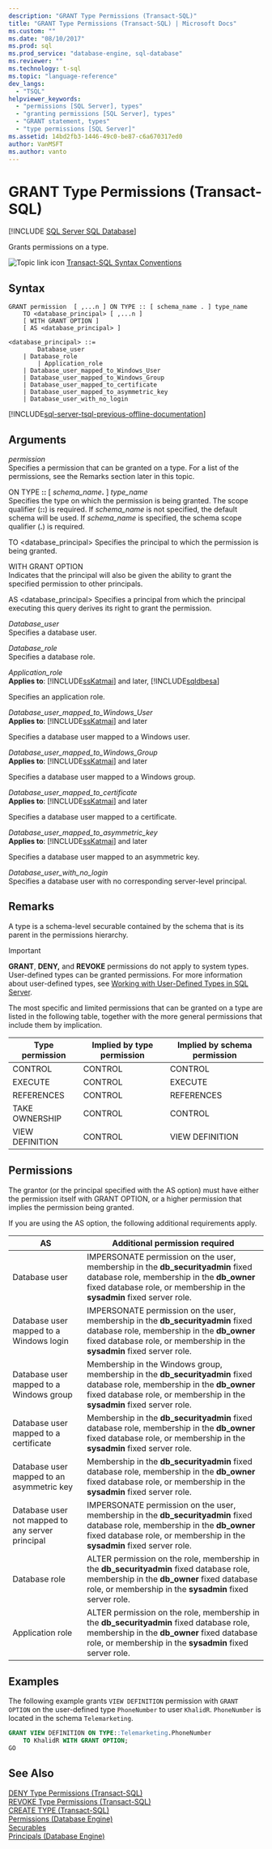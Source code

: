 ```yaml
---
description: "GRANT Type Permissions (Transact-SQL)"
title: "GRANT Type Permissions (Transact-SQL) | Microsoft Docs"
ms.custom: ""
ms.date: "08/10/2017"
ms.prod: sql
ms.prod_service: "database-engine, sql-database"
ms.reviewer: ""
ms.technology: t-sql
ms.topic: "language-reference"
dev_langs: 
  - "TSQL"
helpviewer_keywords: 
  - "permissions [SQL Server], types"
  - "granting permissions [SQL Server], types"
  - "GRANT statement, types"
  - "type permissions [SQL Server]"
ms.assetid: 14bd2fb3-1446-49c0-be87-c6a670317ed0
author: VanMSFT
ms.author: vanto
---
```

# GRANT Type Permissions (Transact-SQL)
[!INCLUDE [SQL Server SQL Database](../../includes/applies-to-version/sql-asdb.md)]

  Grants permissions on a type.  
  
 ![Topic link icon](../../database-engine/configure-windows/media/topic-link.gif "Topic link icon") [Transact-SQL Syntax Conventions](../../t-sql/language-elements/transact-sql-syntax-conventions-transact-sql.md)  
  
## Syntax  
  
```syntaxsql
GRANT permission  [ ,...n ] ON TYPE :: [ schema_name . ] type_name  
    TO <database_principal> [ ,...n ]  
    [ WITH GRANT OPTION ]  
    [ AS <database_principal> ]  
  
<database_principal> ::=   
        Database_user   
    | Database_role   
        | Application_role   
    | Database_user_mapped_to_Windows_User   
    | Database_user_mapped_to_Windows_Group   
    | Database_user_mapped_to_certificate   
    | Database_user_mapped_to_asymmetric_key   
    | Database_user_with_no_login  
```  
  
[!INCLUDE[sql-server-tsql-previous-offline-documentation](../../includes/sql-server-tsql-previous-offline-documentation.md)]

## Arguments
 *permission*  
 Specifies a permission that can be granted on a type. For a list of the permissions, see the Remarks section later in this topic.  
  
 ON TYPE **::** [ _schema_name_**.** ] *type_name*  
 Specifies the type on which the permission is being granted. The scope qualifier (**::**) is required. If *schema_name* is not specified, the default schema will be used. If *schema_name* is specified, the schema scope qualifier (**.**) is required.  
  
 TO \<database_principal> 
 Specifies the principal to which the permission is being granted.  
  
 WITH GRANT OPTION  
 Indicates that the principal will also be given the ability to grant the specified permission to other principals.  
  
 AS \<database_principal> 
 Specifies a principal from which the principal executing this query derives its right to grant the permission.  
  
 *Database_user*  
 Specifies a database user.  
  
 *Database_role*  
 Specifies a database role.  
  
 *Application_role*  
**Applies to**: [!INCLUDE[ssKatmai](../../includes/sskatmai-md.md)] and later, [!INCLUDE[sqldbesa](../../includes/sqldbesa-md.md)]
  
 Specifies an application role.  
  
 *Database_user_mapped_to_Windows_User*  
**Applies to**: [!INCLUDE[ssKatmai](../../includes/sskatmai-md.md)] and later
  
 Specifies a database user mapped to a Windows user.  
  
 *Database_user_mapped_to_Windows_Group*  
**Applies to**: [!INCLUDE[ssKatmai](../../includes/sskatmai-md.md)] and later
  
 Specifies a database user mapped to a Windows group.  
  
 *Database_user_mapped_to_certificate*  
**Applies to**: [!INCLUDE[ssKatmai](../../includes/sskatmai-md.md)] and later
  
 Specifies a database user mapped to a certificate.  
  
 *Database_user_mapped_to_asymmetric_key*  
**Applies to**: [!INCLUDE[ssKatmai](../../includes/sskatmai-md.md)] and later
  
 Specifies a database user mapped to an asymmetric key.  
  
 *Database_user_with_no_login*  
 Specifies a database user with no corresponding server-level principal.  
  
## Remarks  
 A type is a schema-level securable contained by the schema that is its parent in the permissions hierarchy.  
  
> [!IMPORTANT]  
>  **GRANT**, **DENY,** and **REVOKE** permissions do not apply to system types. User-defined types can be granted permissions. For more information about user-defined types, see [Working with User-Defined Types in SQL Server](../../relational-databases/clr-integration-database-objects-user-defined-types/working-with-user-defined-types-in-sql-server.md).  
  
 The most specific and limited permissions that can be granted on a type are listed in the following table, together with the more general permissions that include them by implication.  
  
|Type permission|Implied by type permission|Implied by schema permission|  
|---------------------|--------------------------------|----------------------------------|  
|CONTROL|CONTROL|CONTROL|  
|EXECUTE|CONTROL|EXECUTE|  
|REFERENCES|CONTROL|REFERENCES|  
|TAKE OWNERSHIP|CONTROL|CONTROL|  
|VIEW DEFINITION|CONTROL|VIEW DEFINITION|  
  
## Permissions  
 The grantor (or the principal specified with the AS option) must have either the permission itself with GRANT OPTION, or a higher permission that implies the permission being granted.  
  
 If you are using the AS option, the following additional requirements apply.  
  
|AS|Additional permission required|  
|--------|------------------------------------|  
|Database user|IMPERSONATE permission on the user, membership in the **db_securityadmin** fixed database role, membership in the **db_owner** fixed database role, or membership in the **sysadmin** fixed server role.|  
|Database user mapped to a Windows login|IMPERSONATE permission on the user, membership in the **db_securityadmin** fixed database role, membership in the **db_owner** fixed database role, or membership in the **sysadmin** fixed server role.|  
|Database user mapped to a Windows group|Membership in the Windows group, membership in the **db_securityadmin** fixed database role, membership in the **db_owner** fixed database role, or membership in the **sysadmin** fixed server role.|  
|Database user mapped to a certificate|Membership in the **db_securityadmin** fixed database role, membership in the **db_owner** fixed database role, or membership in the **sysadmin** fixed server role.|  
|Database user mapped to an asymmetric key|Membership in the **db_securityadmin** fixed database role, membership in the **db_owner** fixed database role, or membership in the **sysadmin** fixed server role.|  
|Database user not mapped to any server principal|IMPERSONATE permission on the user, membership in the **db_securityadmin** fixed database role, membership in the **db_owner** fixed database role, or membership in the **sysadmin** fixed server role.|  
|Database role|ALTER permission on the role, membership in the **db_securityadmin** fixed database role, membership in the **db_owner** fixed database role, or membership in the **sysadmin** fixed server role.|  
|Application role|ALTER permission on the role, membership in the **db_securityadmin** fixed database role, membership in the **db_owner** fixed database role, or membership in the **sysadmin** fixed server role.|  
  
## Examples  
 The following example grants `VIEW DEFINITION` permission with `GRANT OPTION` on the user-defined type `PhoneNumber` to user `KhalidR`. `PhoneNumber` is located in the schema `Telemarketing`.  
  
```sql  
GRANT VIEW DEFINITION ON TYPE::Telemarketing.PhoneNumber   
    TO KhalidR WITH GRANT OPTION;  
GO  
```  
  
## See Also  
 [DENY Type Permissions &#40;Transact-SQL&#41;](../../t-sql/statements/deny-type-permissions-transact-sql.md)   
 [REVOKE Type Permissions &#40;Transact-SQL&#41;](../../t-sql/statements/revoke-type-permissions-transact-sql.md)   
 [CREATE TYPE &#40;Transact-SQL&#41;](../../t-sql/statements/create-type-transact-sql.md)   
 [Permissions &#40;Database Engine&#41;](../../relational-databases/security/permissions-database-engine.md)   
 [Securables](../../relational-databases/security/securables.md)   
 [Principals &#40;Database Engine&#41;](../../relational-databases/security/authentication-access/principals-database-engine.md)  
  
  

